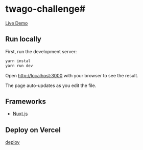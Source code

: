 # twago-challenge#

[Live Demo]()

## Run locally

First, run the development server:

```bash
yarn instal
yarn run dev
```

Open [http://localhost:3000](http://localhost:3000) with your browser to see the result.

The page auto-updates as you edit the file.

## Frameworks

- [Nuxt.js](https://nuxtjs.org/)

## Deploy on Vercel

[deploy](https://spectrm-coding-challenge-l1n2gxolh.vercel.app/)
